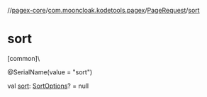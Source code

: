 //[pagex-core](../../../index.md)/[com.mooncloak.kodetools.pagex](../index.md)/[PageRequest](index.md)/[sort](sort.md)

# sort

[common]\

@SerialName(value = &quot;sort&quot;)

val [sort](sort.md): [SortOptions](../-sort-options/index.md)? = null
